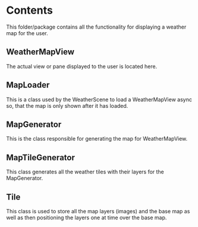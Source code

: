 # Contents

This folder/package contains all the functionality for displaying a weather map for
the user.

## WeatherMapView

The actual view or pane displayed to the user is located here.

## MapLoader

This is a class used by the WeatherScene to load a WeatherMapView async so,
that the map is only shown after it has loaded.

## MapGenerator

This is the class responsible for generating the map for WeatherMapView.

## MapTileGenerator

This class generates all the weather tiles with their layers for the MapGenerator.

## Tile

This class is used to store all the map layers (images) and the base map as well
as then positioning the layers one at time over the base map.